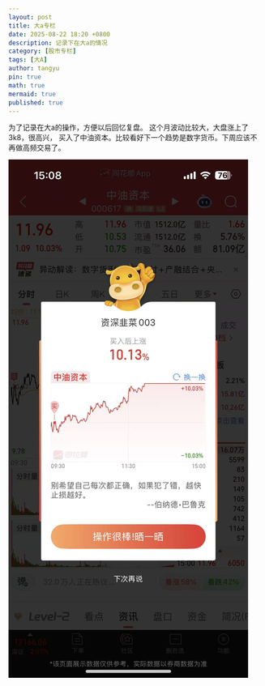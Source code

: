 ```yaml
---
layout: post
title: 大a专栏
date: 2025-08-22 18:20 +0800
description: 记录下在大a的情况
category: [股市专栏]
tags: [大A]
author: tangyu
pin: true
math: true
mermaid: true
published: true
---
```


为了记录在大a的操作，方便以后回忆复盘。
这个月波动比较大，大盘涨上了3k8，很高兴，
买入了中油资本。比较看好下一个趋势是数字货币。下周应该不再做高频交易了。



![a1c70b832c76786b0e41919ae328c712](./img/a1c70b832c76786b0e41919ae328c712.jpg)
